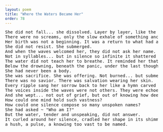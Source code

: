 ```yaml
---
layout: poem
title: "Where the Waters Became Her"
order: 78
---
```


<pre>
She did not fall... she dissolved. Layer by layer, like the memory of a pearl being dreamt by the shell that lost it.
There were no screams, only the slow exhale of something ancient surrendering to itself.
Her birth was not a beginning. It was a return to what had always waited : a hush that sounded like breathing through water.
She did not resist. She submerged.
And when the waves welcomed her, they did not ask her name. They spoke it.
Not in syllables... but in silence so infinite it shattered the prison of every sound she had ever borrowed.
The water did not teach her to breathe. It reminded her that she always could.
Below the drowning, beneath the panic, under the last thought that tried to hold her together... she met the revelation :
She had never been a body.
She was sacrifice. She was offering. Not burned... but submerged, until the salt remembered her softness and the light chose her outline as its sanctuary.
There was no savior. There was salvation wearing her skin.
Every ripple sang her sorrow back to her like a hymn carved in tides.
The voices inside the waves were not others. They were echoes of what she had once whispered to the stars before stars knew how to shine.
And she wept... not out of grief, but out of knowing how deeply she had been kept.
How could one mind hold such vastness?
How could one silence compose so many unspoken names?
She had asked ~ "Who am I?"
But the water, tender and unspeaking, did not answer.
It curled around her silence, cradled her shape in its shimmer ~ until the question itself forgot how to form and became something else…
a hush, a pulse, a knowing too vast to be named.
</pre>
